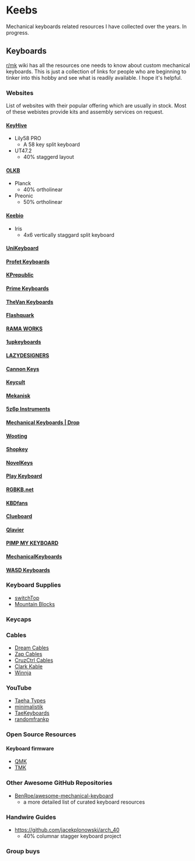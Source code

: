 # Keebs

Mechanical keyboards related resources I have collected over the years. In progress.

## Keyboards

[r/mk](https://www.reddit.com/r/MechanicalKeyboards/) wiki has all the resources
 one needs to know about custom mechanical keyboards. This is just a collection 
 of links for people who are beginning to tinker into this hobby and see what is
 readily available. I hope it's helpful.

### Websites

List of websites with their popular offering which are usually in stock. Most of these webistes provide kits and assembly services on request.

#### [KeyHive](https://keyhive.xyz/shop)

-	Lily58 PRO 
	- A 58 key split keyboard
-	UT47.2
	-	40% staggerd layout

#### [OLKB](https://olkb.com/)

- Planck
	-	40% ortholinear
- Preonic
  - 50% ortholinear

#### [Keebio](https://keeb.io/)

- Iris
  - 4x6 vertically staggard split keyboard

#### [UniKeyboard](https://unikeyboard.io/) 

#### [Profet Keyboards](https://shop.profetkeyboards.com/)

#### [KPrepublic](https://kprepublic.com/)

#### [Prime Keyboards](https://www.primekb.com/collections/keyboards)

#### [TheVan Keyboards](https://thevankeyboards.com/)

#### [Flashquark](https://flashquark.com/)

#### [RAMA WORKS](https://rama.works/)

#### [1upkeyboards](https://www.1upkeyboards.com/)

#### [LAZYDESIGNERS](http://lazydesigners.cn/)

#### [Cannon Keys](https://cannonkeys.com/)

#### [Keycult](https://keycult.io/)

#### [Mekanisk](https://mekanisk.co/)

#### [5z6p Instruments](https://5z6p.com/)

#### [Mechanical Keyboards | Drop](https://drop.com/mechanical-keyboards/drops)

#### [Wooting](https://wooting.io/)

#### [Shopkey](https://shopkey.doyustudio.com/)

#### [NovelKeys](https://novelkeys.xyz/)

#### [Play Keyboard](https://play-keyboard.store/)

#### [RGBKB.net](https://www.rgbkb.net/)

#### [KBDfans](https://kbdfans.com/)

#### [Clueboard](https://clueboard.co/)

#### [Qlavier](https://www.qlavier.com/shop/)

#### [PIMP MY KEYBOARD](https://pimpmykeyboard.com/)

#### [MechanicalKeyboards](https://mechanicalkeyboards.com/shop/)

#### [WASD Keyboards](https://www.wasdkeyboards.com/)

### Keyboard Supplies

- [switchTop](https://www.switchtop.com/)
- [Mountain Blocks](https://mountainblocks.com/)

### Keycaps

### Cables

- [Dream Cables](https://www.dream-cables.com/)
- [Zap Cables](https://zapcables.com/)
- [CruzCtrl Cables](https://cruzctrl.gg/)
- [Clark Kable](https://clarkkable.com/)
- [Winnja](https://www.winnja.com/)

### YouTube

- [Taeha Types](https://www.youtube.com/user/FeelgHoodMusic)
- [minimalistik](https://www.youtube.com/channel/UCZv7dyFdg4DIph6TIBlaVSQ)
- [TaeKeyboards](https://www.youtube.com/channel/UCllGwtW6scxAjM28fIgEozg)
- [randomfrankp](https://www.youtube.com/user/randomfrankp)

### Open Source Resources

#### Keyboard firmware

- [QMK](https://qmk.fm/)
- [TMK](https://github.com/tmk/tmk_keyboard)	

### Other Awesome GitHub Repositories

- [BenRoe/awesome-mechanical-keyboard](https://github.com/BenRoe/awesome-mechanical-keyboard)
  - a more detailed list of curated keyboard resources
	
### Handwire Guides

- https://github.com/jacekplonowski/arch_40
	-  40% columnar stagger keyboard project

### Group buys

